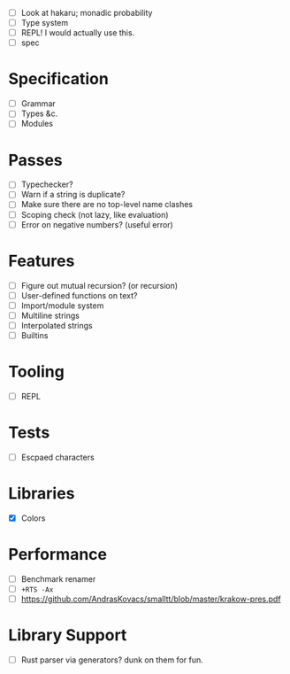 - [ ] Look at hakaru; monadic probability
- [ ] Type system
- [ ] REPL! I would actually use this.
- [ ] spec
# Specification
- [ ] Grammar
- [ ] Types &c.
- [ ] Modules
# Passes
- [ ] Typechecker?
- [ ] Warn if a string is duplicate?
- [ ] Make sure there are no top-level name clashes
- [ ] Scoping check (not lazy, like evaluation)
- [ ] Error on negative numbers? (useful error)
# Features
- [ ] Figure out mutual recursion? (or recursion)
- [ ] User-defined functions on text?
- [ ] Import/module system
- [ ] Multiline strings
- [ ] Interpolated strings
- [ ] Builtins
# Tooling
- [ ] REPL
# Tests
- [ ] Escpaed characters
# Libraries
- [x] Colors
# Performance
- [ ] Benchmark renamer
- [ ] `+RTS -Ax`
- [ ] https://github.com/AndrasKovacs/smalltt/blob/master/krakow-pres.pdf
# Library Support
- [ ] Rust parser via generators? dunk on them for fun.
